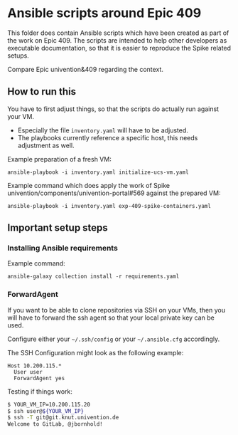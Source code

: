 # Ansible scripts around Epic 409

This folder does contain Ansible scripts which have been created as part of the
work on Epic 409. The scripts are intended to help other developers as
executable documentation, so that it is easier to reproduce the Spike related
setups.

Compare Epic univention&409 regarding the context.

## How to run this

You have to first adjust things, so that the scripts do actually run against
your VM.

- Especially the file `inventory.yaml` will have to be adjusted.
- The playbooks currently reference a specific host, this needs adjustment as
  well.

Example preparation of a fresh VM:

```
ansible-playbook -i inventory.yaml initialize-ucs-vm.yaml
```

Example command which does apply the work of Spike
univention/components/univention-portal#569 against the prepared VM:

```
ansible-playbook -i inventory.yaml exp-409-spike-containers.yaml
```


## Important setup steps


### Installing Ansible requirements

Example command:

```
ansible-galaxy collection install -r requirements.yaml
```

### ForwardAgent

If you want to be able to clone repositories via SSH on your VMs, then you will
have to forward the ssh agent so that your local private key can be used.

Configure either your `~/.ssh/config` or your `~/.ansible.cfg` accordingly.

The SSH Configuration might look as the following example:

```
Host 10.200.115.*
  User user
  ForwardAgent yes
```

Testing if things work:

```sh
$ YOUR_VM_IP=10.200.115.20
$ ssh user@${YOUR_VM_IP}
$ ssh -T git@git.knut.univention.de
Welcome to GitLab, @jbornhold!
```
